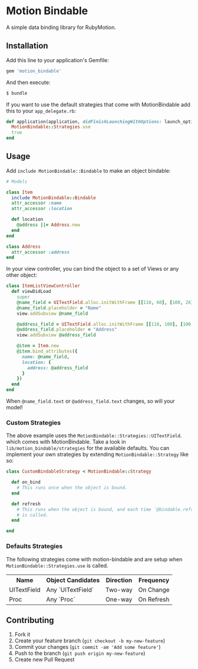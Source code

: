 # Motion Bindable

A simple data binding library for RubyMotion.

## Installation

Add this line to your application's Gemfile:

```ruby
gem 'motion_bindable'
```

And then execute:

```sh
$ bundle
```

If you want to use the default strategies that come with MotionBindable add
this to your `app_delegate.rb`:

``` ruby
def application(application, didFinishLaunchingWithOptions: launch_options)
  MotionBindable::Strategies.use
  true
end
```

## Usage

Add `include MotionBindable::Bindable` to make an object bindable:

```ruby
# Models

class Item
  include MotionBindable::Bindable
  attr_accessor :name
  attr_accessor :location

  def location
    @address ||= Address.new
  end
end

class Address
  attr_accessor :address
end
```

In your view controller, you can bind the object to a set of Views or any
other object:

```ruby
class ItemListViewController
  def viewDidLoad
    super
    @name_field = UITextField.alloc.initWithFrame [[110, 60], [100, 26]]
    @name_field.placeholder = "Name"
    view.addSubview @name_field

    @address_field = UITextField.alloc.initWithFrame [[110, 100], [100, 26]]
    @address_field.placeholder = "Address"
    view.addSubview @address_field

    @item = Item.new
    @item.bind_attributes({
      name: @name_field,
      location: {
        address: @address_field
      }
    })
  end
end
```

When `@name_field.text` or `@address_field.text` changes, so will your model!

### Custom Strategies

The above example uses the `MotionBindable::Strategies::UITextField`.
which comes with MotionBindable. Take a look in
`lib/motion_bindable/strategies` for the available defaults. You can implement
your own strategies by extending `MotionBindable::Strategy` like so:

```ruby
class CustomBindableStrategy < MotionBindable::Strategy

  def on_bind
    # This runs once when the object is bound.
  end

  def refresh
    # This runs when the object is bound, and each time `@bindable.refresh` 
    # is called.
  end

end
```

### Defaults Strategies

The following strategies come with motion-bindable and are setup when 
`MotionBindable::Strategies.use` is called.

<table>
  <tr>
    <th>Name</th>
    <th>Object Candidates</th>
    <th>Direction</th>
    <th>Frequency</th>
  </tr>

  <tr>
    <td>UITextField</td>
    <td>Any `UITextField`</td>
    <td>Two-way</td>
    <td>On Change</td>
  </tr>

  <tr>
    <td>Proc</td>
    <td>Any `Proc`</td>
    <td>One-way</td>
    <td>On Refresh</td>
  </tr>
</table>

## Contributing

1. Fork it
2. Create your feature branch (`git checkout -b my-new-feature`)
3. Commit your changes (`git commit -am 'Add some feature'`)
4. Push to the branch (`git push origin my-new-feature`)
5. Create new Pull Request
